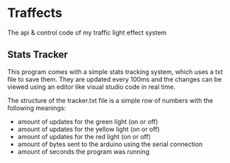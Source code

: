 # Traffects
The api &amp; control code of my traffic light effect system

## Stats Tracker

This program comes with a simple stats tracking system, which uses a txt file to save them.
They are updated every 100ms and the changes can be viewed using an editor like visual studio code in real time.

The structure of the tracker.txt file is a simple row of numbers with the following meanings:
- amount of updates for the green light (on or off)
- amount of updates for the yellow light (on or off)
- amount of updates for the red light (on or off)
- amount of bytes sent to the arduino using the serial connection
- amount of seconds the program was running